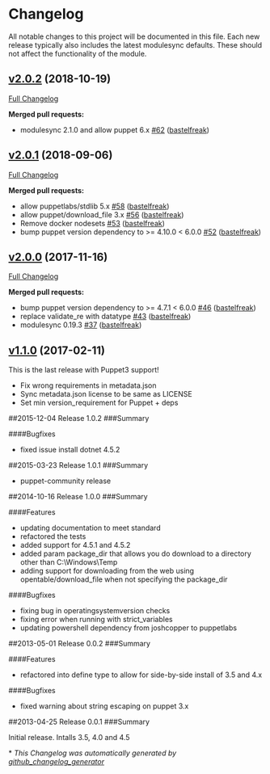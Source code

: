 # Changelog

All notable changes to this project will be documented in this file.
Each new release typically also includes the latest modulesync defaults.
These should not affect the functionality of the module.

## [v2.0.2](https://github.com/voxpupuli/puppet-dotnet/tree/v2.0.2) (2018-10-19)

[Full Changelog](https://github.com/voxpupuli/puppet-dotnet/compare/v2.0.1...v2.0.2)

**Merged pull requests:**

- modulesync 2.1.0 and allow puppet 6.x [\#62](https://github.com/voxpupuli/puppet-dotnet/pull/62) ([bastelfreak](https://github.com/bastelfreak))

## [v2.0.1](https://github.com/voxpupuli/puppet-dotnet/tree/v2.0.1) (2018-09-06)

[Full Changelog](https://github.com/voxpupuli/puppet-dotnet/compare/v2.0.0...v2.0.1)

**Merged pull requests:**

- allow puppetlabs/stdlib 5.x [\#58](https://github.com/voxpupuli/puppet-dotnet/pull/58) ([bastelfreak](https://github.com/bastelfreak))
- allow puppet/download\_file 3.x [\#56](https://github.com/voxpupuli/puppet-dotnet/pull/56) ([bastelfreak](https://github.com/bastelfreak))
- Remove docker nodesets [\#53](https://github.com/voxpupuli/puppet-dotnet/pull/53) ([bastelfreak](https://github.com/bastelfreak))
- bump puppet version dependency to \>= 4.10.0 \< 6.0.0 [\#52](https://github.com/voxpupuli/puppet-dotnet/pull/52) ([bastelfreak](https://github.com/bastelfreak))

## [v2.0.0](https://github.com/voxpupuli/puppet-dotnet/tree/v2.0.0) (2017-11-16)

[Full Changelog](https://github.com/voxpupuli/puppet-dotnet/compare/v1.1.0...v2.0.0)

**Merged pull requests:**

- bump puppet version dependency to \>= 4.7.1 \< 6.0.0 [\#46](https://github.com/voxpupuli/puppet-dotnet/pull/46) ([bastelfreak](https://github.com/bastelfreak))
- replace validate\_re with datatype [\#43](https://github.com/voxpupuli/puppet-dotnet/pull/43) ([bastelfreak](https://github.com/bastelfreak))
- modulesync 0.19.3 [\#37](https://github.com/voxpupuli/puppet-dotnet/pull/37) ([bastelfreak](https://github.com/bastelfreak))

## [v1.1.0](https://github.com/voxpupuli/puppet-dotnet/tree/v1.1.0) (2017-02-11)

This is the last release with Puppet3 support!

* Fix wrong requirements in metadata.json
* Sync metadata.json license to be same as LICENSE
* Set min version_requirement for Puppet + deps

##2015-12-04 Release 1.0.2
###Summary

####Bugfixes
- fixed issue install dotnet 4.5.2


##2015-03-23 Release 1.0.1
###Summary

- puppet-community release


##2014-10-16 Release 1.0.0
###Summary

####Features

- updating documentation to meet standard
- refactored the tests
- added support for 4.5.1 and 4.5.2
- added param package_dir that allows you do download to a directory other than C:\Windows\Temp
- adding support for downloading from the web using opentable/download_file when not specifying the package_dir

####Bugfixes

- fixing bug in operatingsystemversion checks
- fixing error when running with strict_variables
- updating powershell dependency from joshcopper to puppetlabs

##2013-05-01 Release 0.0.2
###Summary

####Features

- refactored into define type to allow for side-by-side install of 3.5 and 4.x

####Bugfixes

- fixed warning about string escaping on puppet 3.x

##2013-04-25 Release 0.0.1
###Summary

  Initial release. Intalls 3.5, 4.0 and 4.5


\* *This Changelog was automatically generated by [github_changelog_generator](https://github.com/github-changelog-generator/github-changelog-generator)*
